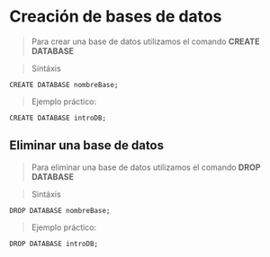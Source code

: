 # Creación de bases de datos

> Para crear una base de datos 
> utilizamos el comando **CREATE DATABASE**

> Sintáxis 

    CREATE DATABASE nombreBase;  

> Ejemplo práctico:  

    CREATE DATABASE introDB;

## Eliminar una base de datos  

> Para eliminar una base de datos
> utilizamos el comando **DROP DATABASE**

> Sintáxis

    DROP DATABASE nombreBase;  

> Ejemplo práctico:

    DROP DATABASE introDB;

